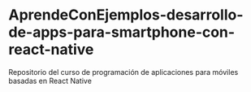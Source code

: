 # AprendeConEjemplos-desarrollo-de-apps-para-smartphone-con-react-native
Repositorio del curso de programación de aplicaciones para móviles basadas en React Native
